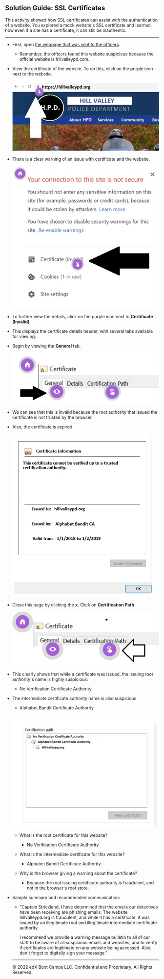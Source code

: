 ## Solution Guide: SSL Certificates 

This activity showed how SSL certificates can assist with the authentication of a website.  You explored a mock website's SSL certificate and learned how even if a site has a certificate, it can still be inauthentic.

---


- First, open [the webpage that was sent to the officers]( https://view.genial.ly/5defb03224596c0fff13c3a2/interactive-image-interactive-image).
      
    - Remember, the officers found this website suspicious because the official website is hillvalleypd.com.
 
 - View the certificate of the website. To do this, click on the purple icon next to the website.
 
    ![cert1](images/cert1.jpg)
 
 - There is a clear warning of an issue with certificate and the website.
 
    ![cert2](images/cert2.jpg)
  
  - To further view the details, click on the purple icon next to **Certificate (Invalid)**.
  
  - This displays the certificate details header, with several tabs available for viewing.
  
  - Begin by viewing the **General** tab.
  
    ![cert3](images/cert3.jpg)
  
  - We can see that this is invalid because the root authority that issued the certificate is not trusted by the browser.
  
  - Also, the certificate is expired.
  
    ![cert4](images/cert4.jpg)
   
- Close this page by clicking the **x**. Click on **Certification Path**.
   
    ![cert5](images/cert5.jpg)
   
- This clearly shows that while a certificate was issued, the issuing root authority's name is highly suspicious:
   - No Verification Certificate Authority 
- The intermediate certificate authority name is also suspicious: 
   - Alphabet Bandit Certificate Authority
           
    ![cert6](images/cert6.jpg)        
           
  - What is the root certificate for this website?
      -  No Verification Certificate Authority

  - What is the intermediate certificate for this website?
      -  Alphabet Bandit Certificate Authority

  - Why is the browser giving a warning about the certificate?
      - Because the root issuing certificate authority is fraudulent, and not in the browser's root store.
   
- Sample summary and recommended communication:
   
   - "Captain Strickland, I have determined that the emails our detectives have been receiving are phishing emails. The website hillvalleypd.org is fraudulent, and while it has a certificate, it was issued by an illegitimate root and illegitimate intermediate certificate authority. 
   
      I recommend we provide a warning message bulletin to all of our staff to be aware of all suspicious emails and websites, and to verify if certificates are legitimate on any website being accessed. Also, don't forget to digitally sign your message."
  ---
   © 2022 edX Boot Camps LLC. Confidential and Proprietary. All Rights Reserved.
